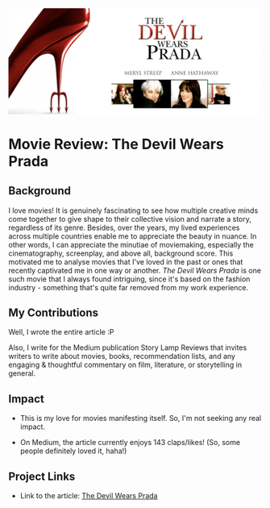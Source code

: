 ![the-devil-wears-prada](images/the-devil-wears-prada-cover.png)

# **Movie Review: The Devil Wears Prada**


## Background

I love movies! It is genuinely fascinating to see how multiple creative minds come together to give shape to their collective vision and narrate a story, regardless of its genre. Besides, over the years, my lived experiences across multiple countries enable me to appreciate the beauty in nuance. In other words, I can appreciate the minutiae of moviemaking, especially the cinematography, screenplay, and above all, background score. This motivated me to analyse movies that I've loved in the past or ones that recently captivated me in one way or another. _The Devil Wears Prada_ is one such movie that I always found intriguing, since it's based on the fashion industry - something that's quite far removed from my work experience.


## My Contributions

Well, I wrote the entire article :P

Also, I write for the Medium publication Story Lamp Reviews that invites writers to write about movies, books, recommendation lists, and any engaging & thoughtful commentary on film, literature, or storytelling in general.

## Impact

* This is my love for movies manifesting itself. So, I'm not seeking any real impact.

* On Medium, the article currently enjoys 143 claps/likes! (So, some people definitely loved it, haha!)


## Project Links

- Link to the article: [The Devil Wears Prada](https://medium.com/story-lamp-reviews/the-devil-wears-prada-fa4cd7a3aa81)
